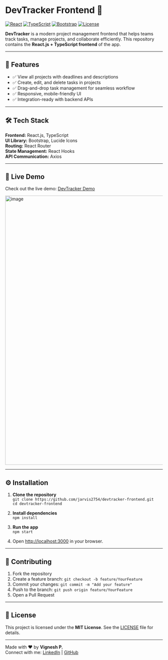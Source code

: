# DevTracker Frontend 🚀

[![React](https://img.shields.io/badge/React-17.0.2-blue?logo=react&logoColor=white)](https://reactjs.org/)
[![TypeScript](https://img.shields.io/badge/TypeScript-4.9.5-blue?logo=typescript&logoColor=white)](https://www.typescriptlang.org/)
[![Bootstrap](https://img.shields.io/badge/Bootstrap-5.3.2-purple?logo=bootstrap&logoColor=white)](https://getbootstrap.com/)
[![License](https://img.shields.io/badge/License-MIT-green)](LICENSE)

**DevTracker** is a modern project management frontend that helps teams track tasks, manage projects, and collaborate efficiently. This repository contains the **React.js + TypeScript frontend** of the app.

---

## 🌟 Features

- ✅ View all projects with deadlines and descriptions  
- ✅ Create, edit, and delete tasks in projects  
- ✅ Drag-and-drop task management for seamless workflow  
- ✅ Responsive, mobile-friendly UI  
- ✅ Integration-ready with backend APIs  

---

## 🛠 Tech Stack

**Frontend:** React.js, TypeScript  
**UI Library:** Bootstrap, Lucide Icons  
**Routing:** React Router  
**State Management:** React Hooks  
**API Communication:** Axios  

---

## 🚀 Live Demo

Check out the live demo: [DevTracker Demo](https://devtrackerpj.netlify.app/)  

<img width="1918" height="862" alt="image" src="https://github.com/user-attachments/assets/99e70908-0313-43ff-8e9f-23b3dc9a0062" />

---

## ⚙️ Installation

1. **Clone the repository**  
`git clone https://github.com/jarvis2754/devtracker-frontend.git`  
`cd devtracker-frontend`

2. **Install dependencies**  
`npm install`

3. **Run the app**  
`npm start`  

4. Open [http://localhost:3000](http://localhost:3000) in your browser.

---

## 🤝 Contributing

1. Fork the repository  
2. Create a feature branch: `git checkout -b feature/YourFeature`  
3. Commit your changes: `git commit -m "Add your feature"`  
4. Push to the branch: `git push origin feature/YourFeature`  
5. Open a Pull Request  

---

## 📄 License

This project is licensed under the **MIT License**. See the [LICENSE](LICENSE) file for details.

---

Made with ❤️ by **Vignesh P.**  
Connect with me: [LinkedIn](https://www.linkedin.com/in/vignesh-p-46153a302) | [GitHub](https://github.com/javi2754)
